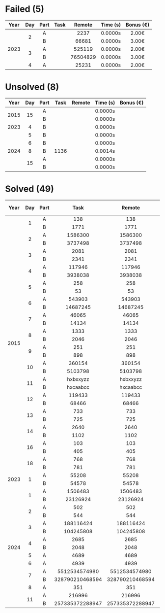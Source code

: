 <div>
    <style>
        td, th, tr {text-align: center;}
    </style>
    <h1>
        Failed (5)
    </h1>
    <table>
        <thead>
            <th>
                Year
            </th>
            <th>
                Day
            </th>
            <th>
                Part
            </th>
            <th>
                Task
            </th>
            <th>
                Remote
            </th>
            <th>
                Time (s)
            </th>
            <th>
                Bonus (€)
            </th>
        </thead>
        <tbody>
            <tr>
                <td rowspan="5">
                    2023
                </td>
                <td rowspan="2">
                    2
                </td>
                <td>
                    A
                </td>
                <td>
                </td>
                <td>
                    2237
                </td>
                <td>
                    0.0000s
                </td>
                <td>
                    2.00€
                </td>
            </tr>
            <tr>
                <td>
                    B
                </td>
                <td>
                </td>
                <td>
                    66681
                </td>
                <td>
                    0.0000s
                </td>
                <td>
                    3.00€
                </td>
            </tr>
            <tr>
                <td rowspan="2">
                    3
                </td>
                <td>
                    A
                </td>
                <td>
                </td>
                <td>
                    525119
                </td>
                <td>
                    0.0000s
                </td>
                <td>
                    2.00€
                </td>
            </tr>
            <tr>
                <td>
                    B
                </td>
                <td>
                </td>
                <td>
                    76504829
                </td>
                <td>
                    0.0000s
                </td>
                <td>
                    3.00€
                </td>
            </tr>
            <tr>
                <td rowspan="1">
                    4
                </td>
                <td>
                    A
                </td>
                <td>
                </td>
                <td>
                    25231
                </td>
                <td>
                    0.0000s
                </td>
                <td>
                    2.00€
                </td>
            </tr>
        </tbody>
    </table>
</div>

<div>
    <style>
        td, th, tr {text-align: center;}
    </style>
    <h1>
        Unsolved (8)
    </h1>
    <table>
        <thead>
            <th>
                Year
            </th>
            <th>
                Day
            </th>
            <th>
                Part
            </th>
            <th>
                Task
            </th>
            <th>
                Remote
            </th>
            <th>
                Time (s)
            </th>
            <th>
                Bonus (€)
            </th>
        </thead>
        <tbody>
            <tr>
                <td rowspan="2">
                    2015
                </td>
                <td rowspan="2">
                    15
                </td>
                <td>
                    A
                </td>
                <td>
                </td>
                <td>
                </td>
                <td>
                    0.0000s
                </td>
                <td>
                </td>
            </tr>
            <tr>
                <td>
                    B
                </td>
                <td>
                </td>
                <td>
                </td>
                <td>
                    0.0000s
                </td>
                <td>
                </td>
            </tr>
            <tr>
                <td rowspan="1">
                    2023
                </td>
                <td rowspan="1">
                    4
                </td>
                <td>
                    B
                </td>
                <td>
                </td>
                <td>
                </td>
                <td>
                    0.0000s
                </td>
                <td>
                </td>
            </tr>
            <tr>
                <td rowspan="5">
                    2024
                </td>
                <td rowspan="1">
                    5
                </td>
                <td>
                    B
                </td>
                <td>
                </td>
                <td>
                </td>
                <td>
                    0.0000s
                </td>
                <td>
                </td>
            </tr>
            <tr>
                <td rowspan="1">
                    6
                </td>
                <td>
                    B
                </td>
                <td>
                </td>
                <td>
                </td>
                <td>
                    0.0000s
                </td>
                <td>
                </td>
            </tr>
            <tr>
                <td rowspan="1">
                    8
                </td>
                <td>
                    B
                </td>
                <td>
                    1136
                </td>
                <td>
                </td>
                <td>
                    0.0014s
                </td>
                <td>
                </td>
            </tr>
            <tr>
                <td rowspan="2">
                    15
                </td>
                <td>
                    A
                </td>
                <td>
                </td>
                <td>
                </td>
                <td>
                    0.0000s
                </td>
                <td>
                </td>
            </tr>
            <tr>
                <td>
                    B
                </td>
                <td>
                </td>
                <td>
                </td>
                <td>
                    0.0000s
                </td>
                <td>
                </td>
            </tr>
        </tbody>
    </table>
</div>

<div>
    <style>
        td, th, tr {text-align: center;}
    </style>
    <h1>
        Solved (49)
    </h1>
    <table>
        <thead>
            <th>
                Year
            </th>
            <th>
                Day
            </th>
            <th>
                Part
            </th>
            <th>
                Task
            </th>
            <th>
                Remote
            </th>
            <th>
                Time (s)
            </th>
            <th>
                Bonus (€)
            </th>
        </thead>
        <tbody>
            <tr>
                <td rowspan="32">
                    2015
                </td>
                <td rowspan="2">
                    1
                </td>
                <td>
                    A
                </td>
                <td>
                    138
                </td>
                <td>
                    138
                </td>
                <td>
                    0.0002s
                </td>
                <td>
                </td>
            </tr>
            <tr>
                <td>
                    B
                </td>
                <td>
                    1771
                </td>
                <td>
                    1771
                </td>
                <td>
                    0.0001s
                </td>
                <td>
                </td>
            </tr>
            <tr>
                <td rowspan="2">
                    2
                </td>
                <td>
                    A
                </td>
                <td>
                    1586300
                </td>
                <td>
                    1586300
                </td>
                <td>
                    0.0001s
                </td>
                <td>
                </td>
            </tr>
            <tr>
                <td>
                    B
                </td>
                <td>
                    3737498
                </td>
                <td>
                    3737498
                </td>
                <td>
                    0.0044s
                </td>
                <td>
                </td>
            </tr>
            <tr>
                <td rowspan="2">
                    3
                </td>
                <td>
                    A
                </td>
                <td>
                    2081
                </td>
                <td>
                    2081
                </td>
                <td>
                    0.0019s
                </td>
                <td>
                </td>
            </tr>
            <tr>
                <td>
                    B
                </td>
                <td>
                    2341
                </td>
                <td>
                    2341
                </td>
                <td>
                    0.0027s
                </td>
                <td>
                </td>
            </tr>
            <tr>
                <td rowspan="2">
                    4
                </td>
                <td>
                    A
                </td>
                <td>
                    117946
                </td>
                <td>
                    117946
                </td>
                <td>
                    0.1197s
                </td>
                <td>
                </td>
            </tr>
            <tr>
                <td>
                    B
                </td>
                <td>
                    3938038
                </td>
                <td>
                    3938038
                </td>
                <td>
                    0.6804s
                </td>
                <td>
                </td>
            </tr>
            <tr>
                <td rowspan="2">
                    5
                </td>
                <td>
                    A
                </td>
                <td>
                    258
                </td>
                <td>
                    258
                </td>
                <td>
                    0.0069s
                </td>
                <td>
                </td>
            </tr>
            <tr>
                <td>
                    B
                </td>
                <td>
                    53
                </td>
                <td>
                    53
                </td>
                <td>
                    0.0079s
                </td>
                <td>
                </td>
            </tr>
            <tr>
                <td rowspan="2">
                    6
                </td>
                <td>
                    A
                </td>
                <td>
                    543903
                </td>
                <td>
                    543903
                </td>
                <td>
                    0.0467s
                </td>
                <td>
                </td>
            </tr>
            <tr>
                <td>
                    B
                </td>
                <td>
                    14687245
                </td>
                <td>
                    14687245
                </td>
                <td>
                    0.0279s
                </td>
                <td>
                </td>
            </tr>
            <tr>
                <td rowspan="2">
                    7
                </td>
                <td>
                    A
                </td>
                <td>
                    46065
                </td>
                <td>
                    46065
                </td>
                <td>
                    0.0055s
                </td>
                <td>
                </td>
            </tr>
            <tr>
                <td>
                    B
                </td>
                <td>
                    14134
                </td>
                <td>
                    14134
                </td>
                <td>
                    0.0026s
                </td>
                <td>
                </td>
            </tr>
            <tr>
                <td rowspan="2">
                    8
                </td>
                <td>
                    A
                </td>
                <td>
                    1333
                </td>
                <td>
                    1333
                </td>
                <td>
                    0.0176s
                </td>
                <td>
                </td>
            </tr>
            <tr>
                <td>
                    B
                </td>
                <td>
                    2046
                </td>
                <td>
                    2046
                </td>
                <td>
                    0.0028s
                </td>
                <td>
                </td>
            </tr>
            <tr>
                <td rowspan="2">
                    9
                </td>
                <td>
                    A
                </td>
                <td>
                    251
                </td>
                <td>
                    251
                </td>
                <td>
                    5.0043s
                </td>
                <td>
                </td>
            </tr>
            <tr>
                <td>
                    B
                </td>
                <td>
                    898
                </td>
                <td>
                    898
                </td>
                <td>
                    4.9582s
                </td>
                <td>
                </td>
            </tr>
            <tr>
                <td rowspan="2">
                    10
                </td>
                <td>
                    A
                </td>
                <td>
                    360154
                </td>
                <td>
                    360154
                </td>
                <td>
                    0.0389s
                </td>
                <td>
                </td>
            </tr>
            <tr>
                <td>
                    B
                </td>
                <td>
                    5103798
                </td>
                <td>
                    5103798
                </td>
                <td>
                    0.1146s
                </td>
                <td>
                </td>
            </tr>
            <tr>
                <td rowspan="2">
                    11
                </td>
                <td>
                    A
                </td>
                <td>
                    hxbxxyzz
                </td>
                <td>
                    hxbxxyzz
                </td>
                <td>
                    0.0107s
                </td>
                <td>
                </td>
            </tr>
            <tr>
                <td>
                    B
                </td>
                <td>
                    hxcaabcc
                </td>
                <td>
                    hxcaabcc
                </td>
                <td>
                    0.2102s
                </td>
                <td>
                </td>
            </tr>
            <tr>
                <td rowspan="2">
                    12
                </td>
                <td>
                    A
                </td>
                <td>
                    119433
                </td>
                <td>
                    119433
                </td>
                <td>
                    0.0030s
                </td>
                <td>
                </td>
            </tr>
            <tr>
                <td>
                    B
                </td>
                <td>
                    68466
                </td>
                <td>
                    68466
                </td>
                <td>
                    0.0047s
                </td>
                <td>
                </td>
            </tr>
            <tr>
                <td rowspan="2">
                    13
                </td>
                <td>
                    A
                </td>
                <td>
                    733
                </td>
                <td>
                    733
                </td>
                <td>
                    4.7940s
                </td>
                <td>
                </td>
            </tr>
            <tr>
                <td>
                    B
                </td>
                <td>
                    725
                </td>
                <td>
                    725
                </td>
                <td>
                    4.8536s
                </td>
                <td>
                </td>
            </tr>
            <tr>
                <td rowspan="2">
                    14
                </td>
                <td>
                    A
                </td>
                <td>
                    2640
                </td>
                <td>
                    2640
                </td>
                <td>
                    0.0162s
                </td>
                <td>
                </td>
            </tr>
            <tr>
                <td>
                    B
                </td>
                <td>
                    1102
                </td>
                <td>
                    1102
                </td>
                <td>
                    0.0045s
                </td>
                <td>
                </td>
            </tr>
            <tr>
                <td rowspan="2">
                    16
                </td>
                <td>
                    A
                </td>
                <td>
                    103
                </td>
                <td>
                    103
                </td>
                <td>
                    0.0032s
                </td>
                <td>
                </td>
            </tr>
            <tr>
                <td>
                    B
                </td>
                <td>
                    405
                </td>
                <td>
                    405
                </td>
                <td>
                    0.0023s
                </td>
                <td>
                </td>
            </tr>
            <tr>
                <td rowspan="2">
                    18
                </td>
                <td>
                    A
                </td>
                <td>
                    768
                </td>
                <td>
                    768
                </td>
                <td>
                    0.0807s
                </td>
                <td>
                </td>
            </tr>
            <tr>
                <td>
                    B
                </td>
                <td>
                    781
                </td>
                <td>
                    781
                </td>
                <td>
                    0.0553s
                </td>
                <td>
                </td>
            </tr>
            <tr>
                <td rowspan="2">
                    2023
                </td>
                <td rowspan="2">
                    1
                </td>
                <td>
                    A
                </td>
                <td>
                    55208
                </td>
                <td>
                    55208
                </td>
                <td>
                    0.0016s
                </td>
                <td>
                    2.00€
                </td>
            </tr>
            <tr>
                <td>
                    B
                </td>
                <td>
                    54578
                </td>
                <td>
                    54578
                </td>
                <td>
                    0.0053s
                </td>
                <td>
                    3.00€
                </td>
            </tr>
            <tr>
                <td rowspan="15">
                    2024
                </td>
                <td rowspan="2">
                    1
                </td>
                <td>
                    A
                </td>
                <td>
                    1506483
                </td>
                <td>
                    1506483
                </td>
                <td>
                    0.0003s
                </td>
                <td>
                    3.00€
                </td>
            </tr>
            <tr>
                <td>
                    B
                </td>
                <td>
                    23126924
                </td>
                <td>
                    23126924
                </td>
                <td>
                    0.0104s
                </td>
                <td>
                    7.00€
                </td>
            </tr>
            <tr>
                <td rowspan="2">
                    2
                </td>
                <td>
                    A
                </td>
                <td>
                    502
                </td>
                <td>
                    502
                </td>
                <td>
                    0.0022s
                </td>
                <td>
                    3.00€
                </td>
            </tr>
            <tr>
                <td>
                    B
                </td>
                <td>
                    544
                </td>
                <td>
                    544
                </td>
                <td>
                    0.0020s
                </td>
                <td>
                    7.00€
                </td>
            </tr>
            <tr>
                <td rowspan="2">
                    3
                </td>
                <td>
                    A
                </td>
                <td>
                    188116424
                </td>
                <td>
                    188116424
                </td>
                <td>
                    0.0017s
                </td>
                <td>
                    3.00€
                </td>
            </tr>
            <tr>
                <td>
                    B
                </td>
                <td>
                    104245808
                </td>
                <td>
                    104245808
                </td>
                <td>
                    0.0015s
                </td>
                <td>
                    7.00€
                </td>
            </tr>
            <tr>
                <td rowspan="2">
                    4
                </td>
                <td>
                    A
                </td>
                <td>
                    2685
                </td>
                <td>
                    2685
                </td>
                <td>
                    0.0118s
                </td>
                <td>
                    3.00€
                </td>
            </tr>
            <tr>
                <td>
                    B
                </td>
                <td>
                    2048
                </td>
                <td>
                    2048
                </td>
                <td>
                    0.0071s
                </td>
                <td>
                    7.00€
                </td>
            </tr>
            <tr>
                <td rowspan="1">
                    5
                </td>
                <td>
                    A
                </td>
                <td>
                    4689
                </td>
                <td>
                    4689
                </td>
                <td>
                    0.0007s
                </td>
                <td>
                    5.00€
                </td>
            </tr>
            <tr>
                <td rowspan="1">
                    6
                </td>
                <td>
                    A
                </td>
                <td>
                    4939
                </td>
                <td>
                    4939
                </td>
                <td>
                    0.0019s
                </td>
                <td>
                    5.00€
                </td>
            </tr>
            <tr>
                <td rowspan="2">
                    7
                </td>
                <td>
                    A
                </td>
                <td>
                    5512534574980
                </td>
                <td>
                    5512534574980
                </td>
                <td>
                    0.0382s
                </td>
                <td>
                    3.00€
                </td>
            </tr>
            <tr>
                <td>
                    B
                </td>
                <td>
                    328790210468594
                </td>
                <td>
                    328790210468594
                </td>
                <td>
                    1.3780s
                </td>
                <td>
                    7.00€
                </td>
            </tr>
            <tr>
                <td rowspan="1">
                    8
                </td>
                <td>
                    A
                </td>
                <td>
                    351
                </td>
                <td>
                    351
                </td>
                <td>
                    0.0006s
                </td>
                <td>
                </td>
            </tr>
            <tr>
                <td rowspan="2">
                    11
                </td>
                <td>
                    A
                </td>
                <td>
                    216996
                </td>
                <td>
                    216996
                </td>
                <td>
                    0.0025s
                </td>
                <td>
                    5.00€
                </td>
            </tr>
            <tr>
                <td>
                    B
                </td>
                <td>
                    257335372288947
                </td>
                <td>
                    257335372288947
                </td>
                <td>
                    0.0526s
                </td>
                <td>
                    10.00€
                </td>
            </tr>
        </tbody>
    </table>
</div>

